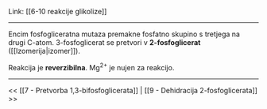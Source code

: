 Link: [[6-10 reakcije glikolize]]

---

Encim fosfogliceratna mutaza premakne fosfatno skupino s tretjega na drugi C-atom. 3-fosfoglicerat se pretvori v **2-fosfoglicerat** ([[Izomerija|izomer]]).

Reakcija je **reverzibilna**. Mg$^{2+}$ je nujen za reakcijo.

---

<< [[7 - Pretvorba 1,3-bifosfoglicerata]] | [[9 - Dehidracija 2-fosfoglicerata]] >>